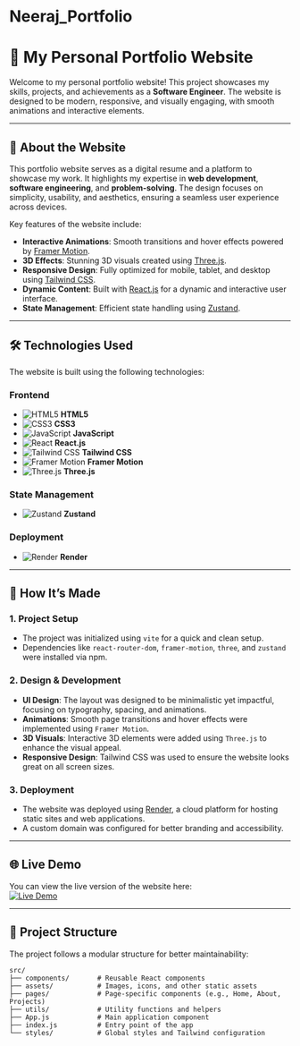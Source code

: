 # Neeraj_Portfolio


# 🌟 My Personal Portfolio Website

Welcome to my personal portfolio website! This project showcases my skills, projects, and achievements as a **Software Engineer**. The website is designed to be modern, responsive, and visually engaging, with smooth animations and interactive elements.

---

## 📌 About the Website

This portfolio website serves as a digital resume and a platform to showcase my work. It highlights my expertise in **web development**, **software engineering**, and **problem-solving**. The design focuses on simplicity, usability, and aesthetics, ensuring a seamless user experience across devices.

Key features of the website include:
- **Interactive Animations**: Smooth transitions and hover effects powered by [Framer Motion](https://www.framer.com/motion/).
- **3D Effects**: Stunning 3D visuals created using [Three.js](https://threejs.org/).
- **Responsive Design**: Fully optimized for mobile, tablet, and desktop using [Tailwind CSS](https://tailwindcss.com/).
- **Dynamic Content**: Built with [React.js](https://reactjs.org/) for a dynamic and interactive user interface.
- **State Management**: Efficient state handling using [Zustand](https://github.com/pmndrs/zustand).

---

## 🛠️ Technologies Used

The website is built using the following technologies:

### Frontend
- ![HTML5](https://img.shields.io/badge/HTML5-E34F26?style=for-the-badge&logo=html5&logoColor=white) **HTML5**
- ![CSS3](https://img.shields.io/badge/CSS3-1572B6?style=for-the-badge&logo=css3&logoColor=white) **CSS3**
- ![JavaScript](https://img.shields.io/badge/JavaScript-F7DF1E?style=for-the-badge&logo=javascript&logoColor=black) **JavaScript**
- ![React](https://img.shields.io/badge/React-20232A?style=for-the-badge&logo=react&logoColor=61DAFB) **React.js**
- ![Tailwind CSS](https://img.shields.io/badge/Tailwind_CSS-38B2AC?style=for-the-badge&logo=tailwind-css&logoColor=white) **Tailwind CSS**
- ![Framer Motion](https://img.shields.io/badge/Framer_Motion-000000?style=for-the-badge&logo=framer&logoColor=white) **Framer Motion**
- ![Three.js](https://img.shields.io/badge/Three.js-000000?style=for-the-badge&logo=three.js&logoColor=white) **Three.js**

### State Management
- ![Zustand](https://img.shields.io/badge/Zustand-FF69B4?style=for-the-badge&logo=zustand&logoColor=white) **Zustand**

### Deployment
- ![Render](https://img.shields.io/badge/Render-46E3B4?style=for-the-badge&logo=render&logoColor=white) **Render**

---

## 🚀 How It’s Made

### 1. **Project Setup**
- The project was initialized using `vite` for a quick and clean setup.
- Dependencies like `react-router-dom`, `framer-motion`, `three`, and `zustand` were installed via npm.

### 2. **Design & Development**
- **UI Design**: The layout was designed to be minimalistic yet impactful, focusing on typography, spacing, and animations.
- **Animations**: Smooth page transitions and hover effects were implemented using `Framer Motion`.
- **3D Visuals**: Interactive 3D elements were added using `Three.js` to enhance the visual appeal.
- **Responsive Design**: Tailwind CSS was used to ensure the website looks great on all screen sizes.

### 3. **Deployment**
- The website was deployed using [Render](https://render.com), a cloud platform for hosting static sites and web applications.
- A custom domain was configured for better branding and accessibility.

---

## 🌐 Live Demo

You can view the live version of the website here:  
[![Live Demo](https://img.shields.io/badge/Live_Demo-0000FF?style=for-the-badge)](https://neerajnakka.onrender.com/)

---

## 📂 Project Structure

The project follows a modular structure for better maintainability:

```
src/
├── components/       # Reusable React components
├── assets/           # Images, icons, and other static assets
├── pages/            # Page-specific components (e.g., Home, About, Projects)
├── utils/            # Utility functions and helpers
├── App.js            # Main application component
├── index.js          # Entry point of the app
└── styles/           # Global styles and Tailwind configuration
```

